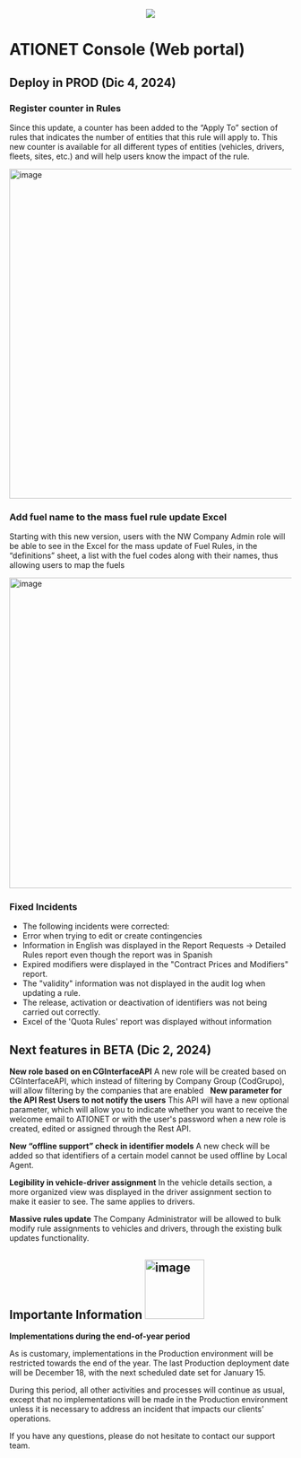 <p align="center">
  <img src="https://github.com/Ationet/ationetdocs/raw/master/Content/Images/ATIOnetLogo_250x70.png" />
</p>

# ATIONET Console (Web portal)

## Deploy in PROD (Dic 4, 2024)

### Register counter in Rules

Since this update, a counter has been added to the “Apply To” section of rules that indicates the number of entities that this rule will apply to.
This new counter is available for all different types of entities (vehicles, drivers, fleets, sites, etc.) and will help users know the impact of the rule.

<img width="588" alt="image" src="https://github.com/user-attachments/assets/0866c01e-b782-4003-ac19-024595b688c3">



### Add fuel name to the mass fuel rule update Excel

Starting with this new version, users with the NW Company Admin role will be able to see in the Excel for the mass update of Fuel Rules, in the “definitions” sheet, a list with the fuel codes along with their names, thus allowing users to map the fuels

<img width="554" alt="image" src="https://github.com/user-attachments/assets/fa38c1e3-b958-472e-9c37-00931eefd46a">



### Fixed Incidents
- The following incidents were corrected:
- Error when trying to edit or create contingencies
- Information in English was displayed in the Report Requests -> Detailed Rules report even though the report was in Spanish
- Expired modifiers were displayed in the "Contract Prices and Modifiers" report.
- The "validity" information was not displayed in the audit log when updating a rule.
- The release, activation or deactivation of identifiers was not being carried out correctly.
- Excel of the 'Quota Rules' report was displayed without information



## Next features in BETA (Dic 2, 2024)

**New role based on en CGInterfaceAPI**
A new role will be created based on CGInterfaceAPI, which instead of filtering by Company Group (CodGrupo), will allow filtering by the companies that are enabled
 
**New parameter for the API Rest Users to not notify the users**
This API will have a new optional parameter, which will allow you to indicate whether you want to receive the welcome email to ATIONET or with the user's password when a new role is created, edited or assigned through the Rest API.

**New “offline support” check in identifier models**
A new check will be added so that identifiers of a certain model cannot be used offline by Local Agent.

**Legibility in vehicle-driver assignment**
In the vehicle details section, a more organized view was displayed in the driver assignment section to make it easier to see. The same applies to drivers.

**Massive rules update**
The Company Administrator will be allowed to bulk modify rule assignments to vehicles and drivers, through the existing bulk updates functionality.


## **Importante Information** <img width="106" alt="image" src="https://github.com/user-attachments/assets/329a93df-743f-4124-8ccd-6059e0c53fa6"> 

**Implementations during the end-of-year period**

As is customary, implementations in the Production environment will be restricted towards the end of the year. The last Production deployment date will be December 18, with the next scheduled date set for January 15.

During this period, all other activities and processes will continue as usual, except that no implementations will be made in the Production environment unless it is necessary to address an incident that impacts our clients’ operations.

If you have any questions, please do not hesitate to contact our support team.

